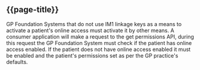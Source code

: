 ## {{page-title}}

GP Foundation Systems that do not use IM1 linkage keys as a means to activate a patient's online access must activate it by other means. A consumer application will make a request to the get permissions API, during this request the GP Foundation System must check if the patient has online access enabled. If the patient does not have online access enabled it must be enabled and the patient's permissions set as per the GP practice's defaults.